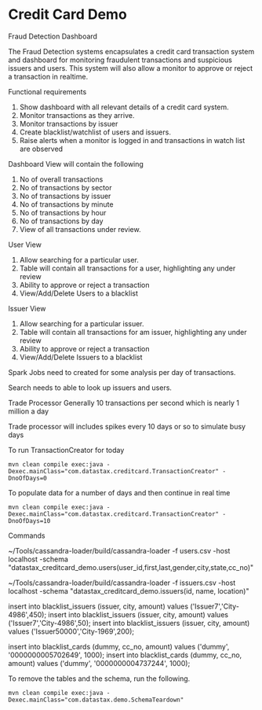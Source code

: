 Credit Card Demo
====================

Fraud Detection Dashboard

The Fraud Detection systems encapsulates a credit card transaction system and dashboard for monitoring fraudulent transactions and suspicious issuers and users. This system will also allow a monitor to approve or reject a transaction in realtime.



Functional requirements
1. Show dashboard with all relevant details of a credit card system.
2. Monitor transactions as they arrive.
3. Monitor transactions by issuer 
4. Create blacklist/watchlist of users and issuers.
5. Raise alerts when a monitor is logged in and transactions in watch list are observed

Dashboard View will contain the following 
1. No of overall transactions
2. No of transactions by sector
3. No of transactions by issuer
4. No of transactions by minute 
5. No of transactions by hour
6. No of transactions by day
7. View of all transactions under review.

User View 
1. Allow searching for a particular user. 
2. Table will contain all transactions for a user, 	highlighting any under review
3. Ability to approve or reject a transaction
4. View/Add/Delete Users to a blacklist

Issuer View
1. Allow searching for a particular issuer.
2. Table will contain all transactions for am issuer, highlighting any under review
3. Ability to approve or reject a transaction
4. View/Add/Delete Issuers to a blacklist

Spark Jobs need to created for some analysis per day of transactions.

Search needs to able to look up issuers and users.

Trade Processor
Generally 10 transactions per second which is nearly 1 million a day

Trade processor will includes spikes every 10 days or so to simulate busy days

To run TransactionCreator for today

	mvn clean compile exec:java -Dexec.mainClass="com.datastax.creditcard.TransactionCreator" -DnoOfDays=0
	
To populate data for a number of days and then continue in real time 

	mvn clean compile exec:java -Dexec.mainClass="com.datastax.creditcard.TransactionCreator" -DnoOfDays=10	


Commands

~/Tools/cassandra-loader/build/cassandra-loader -f users.csv -host localhost -schema "datastax_creditcard_demo.users(user_id,first,last,gender,city,state,cc_no)"

~/Tools/cassandra-loader/build/cassandra-loader -f issuers.csv -host localhost -schema "datastax_creditcard_demo.issuers(id, name, location)"

insert into blacklist_issuers (issuer, city, amount) values ('Issuer7','City-4986',450);
insert into blacklist_issuers (issuer, city, amount) values ('Issuer7','City-4986',50);
insert into blacklist_issuers (issuer, city, amount) values ('Issuer50000','City-1969',200);

insert into blacklist_cards (dummy, cc_no, amount) values ('dummy', '0000000005702649', 1000);
insert into blacklist_cards (dummy, cc_no, amount) values ('dummy', '0000000004737244', 1000);

	
To remove the tables and the schema, run the following.

    mvn clean compile exec:java -Dexec.mainClass="com.datastax.demo.SchemaTeardown"
    
    